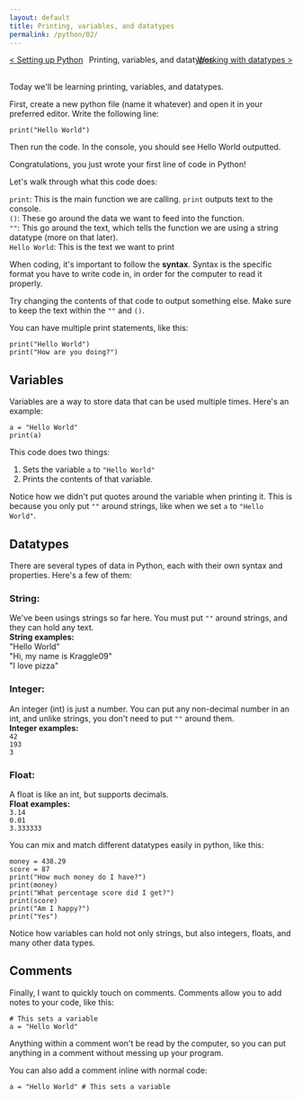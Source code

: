 ```yaml
---
layout: default
title: Printing, variables, and datatypes
permalink: /python/02/
---
```


<div style="display: flex; justify-content: space-between; width: 100%; align-items: center;">
  <div><a href="/python/01/">&lt; Setting up Python</a></div>
  <div style="position: absolute; left: 50%; transform: translateX(-50%);">Printing, variables, and datatypes</div>
  <div><a href="/python/03/">Working with datatypes &gt;</a></div>
</div>
<br>

Today we'll be learning printing, variables, and datatypes.

First, create a new python file (name it whatever) and open it in your preferred editor. Write the following line:

<pre><code class="language-python">print("Hello World")</code></pre>

Then run the code. In the console, you should see Hello World outputted.

Congratulations, you just wrote your first line of code in Python!

Let's walk through what this code does:

`print`: This is the main function we are calling. `print` outputs text to the console.  
`()`: These go around the data we want to feed into the function.  
`""`: This go around the text, which tells the function we are using a string datatype (more on that later).  
`Hello World`: This is the text we want to print  

When coding, it's important to follow the **syntax**. Syntax is the specific format you have to write code in, in order for the computer to read it properly.

Try changing the contents of that code to output something else. Make sure to keep the text within the `""` and `()`.

You can have multiple print statements, like this:

<pre><code class="language-python">print("Hello World")
print("How are you doing?")</code></pre>

## Variables
Variables are a way to store data that can be used multiple times. Here's an example:

<pre>
<code class="language-python">a = "Hello World"
print(a)</code>
</pre>

This code does two things:
1. Sets the variable `a` to `"Hello World"`
2. Prints the contents of that variable.

Notice how we didn't put quotes around the variable when printing it. This is because you only put `""` around strings, like when we set `a` to `"Hello World"`.

## Datatypes
There are several types of data in Python, each with their own syntax and properties. Here's a few of them:

### String:
We've been usings strings so far here. You must put `""` around strings, and they can hold any text.  
**String examples:**  
"Hello World"  
"Hi, my name is Kraggle09"  
"I love pizza"  

### Integer:
An integer (int) is just a number. You can put any non-decimal number in an int, and unlike strings, you don't need to put `""` around them.  
**Integer examples:**  
`42`  
`193`  
`3`  

### Float:
A float is like an int, but supports decimals.  
**Float examples:**  
`3.14`  
`0.01`  
`3.333333`  

You can mix and match different datatypes easily in python, like this:
<pre>
<code class="language-python">money = 438.29
score = 87
print("How much money do I have?")
print(money)
print("What percentage score did I get?")
print(score)
print("Am I happy?")
print("Yes")</code>
</pre>

Notice how variables can hold not only strings, but also integers, floats, and many other data types.

## Comments
Finally, I want to quickly touch on comments. Comments allow you to add notes to your code, like this:
<pre>
<code class="language-python"># This sets a variable
a = "Hello World"</code>
</pre>

Anything within a comment won't be read by the computer, so you can put anything in a comment without messing up your program.

You can also add a comment inline with normal code:
<pre>
<code class="language-python">a = "Hello World" # This sets a variable</code>
</pre>